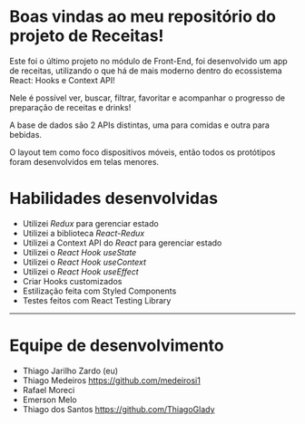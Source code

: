 # Boas vindas ao meu repositório do projeto de Receitas!

  Este foi o último projeto no módulo de Front-End, foi desenvolvido um app de receitas, utilizando o que há de mais moderno dentro do ecossistema React: Hooks e Context API!

  Nele é possível ver, buscar, filtrar, favoritar e acompanhar o progresso de preparação de receitas e drinks!

  A base de dados são 2 APIs distintas, uma para comidas e outra para bebidas.

  O layout tem como foco dispositivos móveis, então todos os protótipos foram desenvolvidos em telas menores.


# Habilidades desenvolvidas

  - Utilizei _Redux_ para gerenciar estado
  - Utilizei a biblioteca _React-Redux_
  - Utilizei a Context API do _React_ para gerenciar estado
  - Utilizei o _React Hook useState_
  - Utilizei o _React Hook useContext_
  - Utilizei o _React Hook useEffect_
  - Criar Hooks customizados
  - Estilização feita com Styled Components
  - Testes feitos com React Testing Library

---

# Equipe de desenvolvimento

  - Thiago Jarilho Zardo (eu)
  - Thiago Medeiros https://github.com/medeirosi1
  - Rafael Moreci
  - Emerson Melo
  - Thiago dos Santos https://github.com/ThiagoGlady

